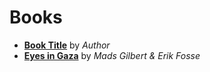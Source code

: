# Books
- [**Book Title**](link) by _Author_
- [**Eyes in Gaza**](https://www.goodreads.com/book/show/7994623-eyes-in-gaza) by _Mads Gilbert & Erik Fosse_
